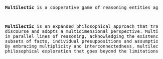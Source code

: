 <pre>
  <b>Multilectic</b> is a cooperative game of reasoning entities against ignorance and confusion.
</pre>
<br>
<pre>
  <b>Multilectic</b> is an expanded philosophical approach that transcends the binary structure of 
  discourse and adopts a multidimensional perspective. Multilectic encourages thinkers to engage 
  in parallel lines of reasoning, acknowledging the existence of multiple truths based on various 
  subsets of facts, individual presuppositions and assumptions that each entity uses in reasoning. 
  By embracing multiplicity and interconnectedness, multilectic provides a dynamic framework for 
  philosophical exploration that goes beyond the limitations of traditional discourse.
</pre>
